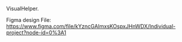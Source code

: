 VisualHelper.


Figma design File: https://www.figma.com/file/kYzncGAImxsKOspxJHnWDX/Individual-project?node-id=0%3A1

